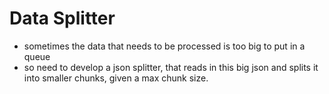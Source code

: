 # Data Splitter
- sometimes the data that needs to be processed is too big to put in a queue
- so need to develop a json splitter, that reads in this big json and splits it into smaller chunks, given a max chunk size.
